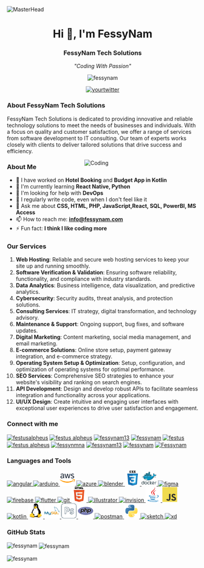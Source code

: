 ![MasterHead](https://devforum-uploads.s3.dualstack.us-east-2.amazonaws.com/uploads/original/4X/0/2/a/02a4b92048705c6530bc0c6a48d2cf9fcb6a74d9.gif)

<h1 align="center">Hi 👋, I'm FessyNam</h1>

<h3 align="center">FessyNam Tech Solutions</h3>

<p align="center"><em>"Coding With Passion"</em></p>

<p align="center">
  <img src="https://komarev.com/ghpvc/?username=fessynam&label=Profile%20views&color=0e75b6&style=flat" alt="fessynam" />
</p>

<p align="center">
  <a href="https://twitter.com/yourtwitter" target="blank">
    <img src="https://img.shields.io/twitter/follow/yourtwitter?logo=twitter&style=for-the-badge" alt="yourtwitter" />
  </a>
</p>

### About FessyNam Tech Solutions

FessyNam Tech Solutions is dedicated to providing innovative and reliable technology solutions to meet the needs of businesses and individuals. With a focus on quality and customer satisfaction, we offer a range of services from software development to IT consulting. Our team of experts works closely with clients to deliver tailored solutions that drive success and efficiency.

<img align="right" alt="Coding" width="300" src="https://gist.github.com/MedRedha/fd8e2481bde2610c96b9aafde543879c/raw/88624e8d31c4295973dcb7c900dacf0edc0a6d99/coding.gif">

### About Me

- 🔭 I have worked on **Hotel Booking** and **Budget App in Kotlin**
- 🌱 I'm currently learning **React Native, Python**
- 🤝 I'm looking for help with **DevOps**
- 📝 I regularly write code, even when I don't feel like it
- 💬 Ask me about **CSS, HTML, PHP, JavaScript,React, SQL, PowerBI, MS Access**
- 📫 How to reach me: **info@fessynam.com**
- ⚡ Fun fact: **I think I like coding more**

### Our Services

1. **Web Hosting**: Reliable and secure web hosting services to keep your site up and running smoothly.
2. **Software Verification & Validation**: Ensuring software reliability, functionality, and compliance with industry standards.
3. **Data Analytics**: Business intelligence, data visualization, and predictive analytics.
4. **Cybersecurity**: Security audits, threat analysis, and protection solutions.
5. **Consulting Services**: IT strategy, digital transformation, and technology advisory.
6. **Maintenance & Support**: Ongoing support, bug fixes, and software updates.
7. **Digital Marketing**: Content marketing, social media management, and email marketing.
8. **E-commerce Solutions**: Online store setup, payment gateway integration, and e-commerce strategy.
9. **Operating System Setup & Optimization**: Setup, configuration, and optimization of operating systems for optimal performance.
10. **SEO Services**: Comprehensive SEO strategies to enhance your website's visibility and ranking on search engines.
11. **API Development**: Design and develop robust APIs to facilitate seamless integration and functionality across your applications.
12. **UI/UX Design**: Create intuitive and engaging user interfaces with exceptional user experiences to drive user satisfaction and engagement.

### Connect with me

<p align="left">
  <a href="https://stackoverflow.com/users/festusalpheus" target="blank"><img align="center" src="https://raw.githubusercontent.com/rahuldkjain/github-profile-readme-generator/master/src/images/icons/Social/stack-overflow.svg" alt="festusalpheus" height="30" width="40" /></a>
  <a href="https://fb.com/festus.alpheus" target="blank"><img align="center" src="https://raw.githubusercontent.com/rahuldkjain/github-profile-readme-generator/master/src/images/icons/Social/facebook.svg" alt="festus alpheus" height="30" width="40" /></a>
  <a href="https://www.instagram.com/fessynam/" target="blank"><img align="center" src="https://raw.githubusercontent.com/rahuldkjain/github-profile-readme-generator/master/src/images/icons/Social/instagram.svg" alt="fessynam13" height="30" width="40" /></a>
  <a href="https://dribbble.com/fessynam" target="blank"><img align="center" src="https://raw.githubusercontent.com/rahuldkjain/github-profile-readme-generator/master/src/images/icons/Social/dribbble.svg" alt="fessynam" height="30" width="40" /></a>
  <a href="https://medium.com/festus" target="blank"><img align="center" src="https://raw.githubusercontent.com/rahuldkjain/github-profile-readme-generator/master/src/images/icons/Social/medium.svg" alt="festus" height="30" width="40" /></a>
  <a href="https://www.youtube.com/c/festusalpheus" target="blank"><img align="center" src="https://raw.githubusercontent.com/rahuldkjain/github-profile-readme-generator/master/src/images/icons/Social/youtube.svg" alt="festus alpheus" height="30" width="40" /></a>
  <a href="https://www.codechef.com/users/fessynmna" target="blank"><img align="center" src="https://cdn.jsdelivr.net/npm/simple-icons@3.1.0/icons/codechef.svg" alt="fessynmna" height="30" width="40" /></a>
  <a href="https://www.hackerrank.com/fessynam13" target="blank"><img align="center" src="https://raw.githubusercontent.com/rahuldkjain/github-profile-readme-generator/master/src/images/icons/Social/hackerrank.svg" alt="fessynam13" height="30" width="40" /></a>
  <a href="https://www.leetcode.com/fessynam" target="blank"><img align="center" src="https://raw.githubusercontent.com/rahuldkjain/github-profile-readme-generator/master/src/images/icons/Social/leet-code.svg" alt="fessynam" height="30" width="40" /></a>
  <a href="https://discord.gg/Fessynam" target="blank"><img align="center" src="https://raw.githubusercontent.com/rahuldkjain/github-profile-readme-generator/master/src/images/icons/Social/discord.svg" alt="Fessynam" height="30" width="40" /></a>
</p>

### Languages and Tools

<p align="left">
  <a href="https://angular.io" target="_blank" rel="noreferrer"> <img src="https://angular.io/assets/images/logos/angular/angular.svg" alt="angular" width="40" height="40"/> </a>
  <a href="https://www.arduino.cc/" target="_blank" rel="noreferrer"> <img src="https://cdn.worldvectorlogo.com/logos/arduino-1.svg" alt="arduino" width="40" height="40"/> </a>
  <a href="https://aws.amazon.com" target="_blank" rel="noreferrer"> <img src="https://raw.githubusercontent.com/devicons/devicon/master/icons/amazonwebservices/amazonwebservices-original-wordmark.svg" alt="aws" width="40" height="40"/> </a>
  <a href="https://azure.microsoft.com/en-in/" target="_blank" rel="noreferrer"> <img src="https://www.vectorlogo.zone/logos/microsoft_azure/microsoft_azure-icon.svg" alt="azure" width="40" height="40"/> </a>
  <a href="https://www.blender.org/" target="_blank" rel="noreferrer"> <img src="https://download.blender.org/branding/community/blender_community_badge_white.svg" alt="blender" width="40" height="40"/> </a>
  <a href="https://www.w3schools.com/css/" target="_blank" rel="noreferrer"> <img src="https://raw.githubusercontent.com/devicons/devicon/master/icons/css3/css3-original-wordmark.svg" alt="css3" width="40" height="40"/> </a>
  <a href="https://www.docker.com/" target="_blank" rel="noreferrer"> <img src="https://raw.githubusercontent.com/devicons/devicon/master/icons/docker/docker-original-wordmark.svg" alt="docker" width="40" height="40"/> </a>
  <a href="https://www.figma.com/" target="_blank" rel="noreferrer"> <img src="https://www.vectorlogo.zone/logos/figma/figma-icon.svg" alt="figma" width="40" height="40"/> </a>
  <a href="https://firebase.google.com/" target="_blank" rel="noreferrer"> <img src="https://www.vectorlogo.zone/logos/firebase/firebase-icon.svg" alt="firebase" width="40" height="40"/> </a>
  <a href="https://flutter.dev" target="_blank" rel="noreferrer"> <img src="https://www.vectorlogo.zone/logos/flutterio/flutterio-icon.svg" alt="flutter" width="40" height="40"/> </a>
  <a href="https://git-scm.com/" target="_blank" rel="noreferrer"> <img src="https://www.vectorlogo.zone/logos/git-scm/git-scm-icon.svg" alt="git" width="40" height="40"/> </a>
  <a href="https://www.w3.org/html/" target="_blank" rel="noreferrer"> <img src="https://raw.githubusercontent.com/devicons/devicon/master/icons/html5/html5-original-wordmark.svg" alt="html5" width="40" height="40"/> </a>
  <a href="https://www.adobe.com/in/products/illustrator.html" target="_blank" rel="noreferrer"> <img src="https://www.vectorlogo.zone/logos/adobe_illustrator/adobe_illustrator-icon.svg" alt="illustrator" width="40" height="40"/> </a>
  <a href="https://www.invisionapp.com/" target="_blank" rel="noreferrer"> <img src="https://www.vectorlogo.zone/logos/invisionapp/invisionapp-icon.svg" alt="invision" width="40" height="40"/> </a>
  <a href="https://www.java.com" target="_blank" rel="noreferrer"> <img src="https://raw.githubusercontent.com/devicons/devicon/master/icons/java/java-original.svg" alt="java" width="40" height="40"/> </a>
  <a href="https://developer.mozilla.org/en-US/docs/Web/JavaScript" target="_blank" rel="noreferrer"> <img src="https://raw.githubusercontent.com/devicons/devicon/master/icons/javascript/javascript-original.svg" alt="javascript" width="40" height="40"/> </a>
  <a href="https://kotlinlang.org" target="_blank" rel="noreferrer"> <img src="https://www.vectorlogo.zone/logos/kotlinlang/kotlinlang-icon.svg" alt="kotlin" width="40" height="40"/> </a>
  <a href="https://www.linux.org/" target="_blank" rel="noreferrer"> <img src="https://raw.githubusercontent.com/devicons/devicon/master/icons/linux/linux-original.svg" alt="linux" width="40" height="40"/> </a>
  <a href="https://www.mysql.com/" target="_blank" rel="noreferrer"> <img src="https://raw.githubusercontent.com/devicons/devicon/master/icons/mysql/mysql-original-wordmark.svg" alt="mysql" width="40" height="40"/> </a>
  <a href="https://www.photoshop.com/en" target="_blank" rel="noreferrer"> <img src="https://raw.githubusercontent.com/devicons/devicon/master/icons/photoshop/photoshop-line.svg" alt="photoshop" width="40" height="40"/> </a>
  <a href="https://www.php.net" target="_blank" rel="noreferrer"> <img src="https://raw.githubusercontent.com/devicons/devicon/master/icons/php/php-original.svg" alt="php" width="40" height="40"/> </a>
  <a href="https://postman.com" target="_blank" rel="noreferrer"> <img src="https://www.vectorlogo.zone/logos/getpostman/getpostman-icon.svg" alt="postman" width="40" height="40"/> </a>
  <a href="https://www.python.org" target="_blank" rel="noreferrer"> <img src="https://raw.githubusercontent.com/devicons/devicon/master/icons/python/python-original.svg" alt="python" width="40" height="40"/> </a>
  <a href="https://www.sketch.com/" target="_blank" rel="noreferrer"> <img src="https://www.vectorlogo.zone/logos/sketchapp/sketchapp-icon.svg" alt="sketch" width="40" height="40"/> </a>
  <a href="https://www.adobe.com/products/xd.html" target="_blank" rel="noreferrer"> <img src="https://cdn.worldvectorlogo.com/logos/adobe-xd.svg" alt="xd" width="40" height="40"/> </a>
</p>

### GitHub Stats

<p><img align="left" src="https://github-readme-stats.vercel.app/api/top-langs?username=fessynam&show_icons=true&locale=en&layout=compact" alt="fessynam" /></p>

<p>&nbsp;<img align="center" src="https://github-readme-stats.vercel.app/api?username=fessynam&show_icons=true&locale=en" alt="fessynam" /></p>

<p><img align="center" src="https://github-readme-streak-stats.herokuapp.com/?user=fessynam&" alt="fessynam" /></p>

